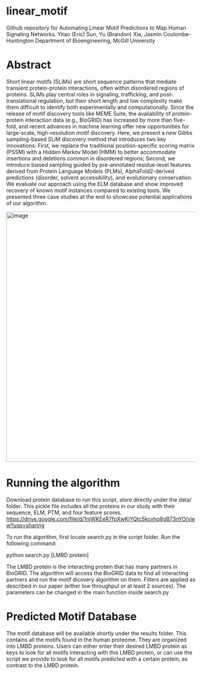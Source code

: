 # linear_motif

Github repository for 
Automating Linear Motif Predictions to Map Human Signaling Networks.
Yitao (Eric) Sun, Yu (Brandon) Xia, Jasmin Coulombe-Huntington
Department of Bioengineering, McGill University

# Abstract
Short linear motifs (SLiMs) are short sequence patterns that mediate transient protein-protein interactions, often within disordered regions of proteins. SLiMs play central roles in signaling, trafficking, and post-translational regulation, but their short length and low complexity make them difficult to identify both experimentally and computationally. Since the release of motif discovery tools like MEME Suite, the availability of protein-protein interaction data (e.g., BioGRID) has increased by more than five-fold, and recent advances in machine learning offer new opportunities for large-scale, high-resolution motif discovery. Here, we present a new Gibbs sampling-based SLiM discovery method that introduces two key innovations: First, we replace the traditional position-specific scoring matrix (PSSM) with a Hidden Markov Model (HMM) to better accommodate insertions and deletions common in disordered regions; Second, we introduce biased sampling guided by pre-annotated residue-level features derived from Protein Language Models (PLMs), AlphaFold2-derived predictions (disorder, solvent accessibility), and evolutionary conservation. We evaluate our approach using the ELM database and show improved recovery of known motif instances compared to existing tools. We presented three case studies at the end to showcase potential applications of our algorithm. 

<img width="975" height="665" alt="image" src="https://github.com/user-attachments/assets/dbfec2a9-375c-4780-bd26-f3030768b41e" />


# Running the algorithm
Download protein database to run this script, store directly under the data/ folder. This pickle file includes all the proteins in our study with their sequence, ELM, PTM, and four feature scores.
   https://drive.google.com/file/d/1njWKEeR7fpXwKjYQtc5kcvhq8gB73nYO/view?usp=sharing

To run the algorithm, first locate search.py in the script folder. Run the following command:

python search.py [LMBD protein]

The LMBD protein is the interacting protein that has many partners in BioGRID. The algorithm will access the BioGRID data to find all interacting partners and run the motif dicovery algorithm on them. Filters are applied as described in our paper (either low throughput or at least 2 sources). 
The parameters can be changed in the main function inside search.py


# Predicted Motif Database
The motif database will be available shortly under the results folder. This contains all the motifs found in the human proteome. They are organized into LMBD proteins. Users can either enter their desired LMBD protein as keys to look for all motifs interacting with this LMBD protein, or can use the script we provide to look for all motifs predicted with a certain protein, as contrast to the LMBD protein.  
